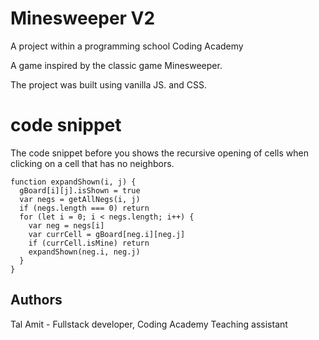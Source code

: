 
# Minesweeper V2

A project within a programming school
Coding Academy

A game inspired by the classic game Minesweeper.

The project was built using vanilla JS.
and CSS.

#  code snippet
The code snippet before you shows the recursive opening of cells when clicking on a cell that has no neighbors.
```
function expandShown(i, j) {
  gBoard[i][j].isShown = true
  var negs = getAllNegs(i, j)
  if (negs.length === 0) return
  for (let i = 0; i < negs.length; i++) {
    var neg = negs[i]
    var currCell = gBoard[neg.i][neg.j]
    if (currCell.isMine) return
    expandShown(neg.i, neg.j)
  }
}
```




## Authors

Tal Amit - Fullstack developer, Coding Academy Teaching assistant
